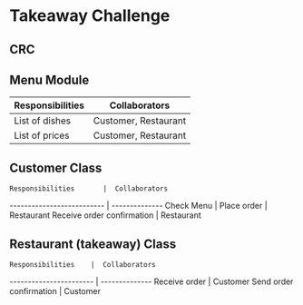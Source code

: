 Takeaway Challenge
==================

CRC
---

Menu Module
-----------

Responsibilities |   Collaborators
---------------- | --------------------
List of dishes   | Customer, Restaurant
List of prices   | Customer, Restaurant


Customer Class
--------------

    Responsibilities       |  Collaborators
-------------------------- | --------------
Check Menu                 | 
Place order                | Restaurant
Receive order confirmation | Restaurant


Restaurant (takeaway) Class
---------------------------

    Responsibilities    |  Collaborators
----------------------- | --------------
Receive order           | Customer
Send order confirmation | Customer